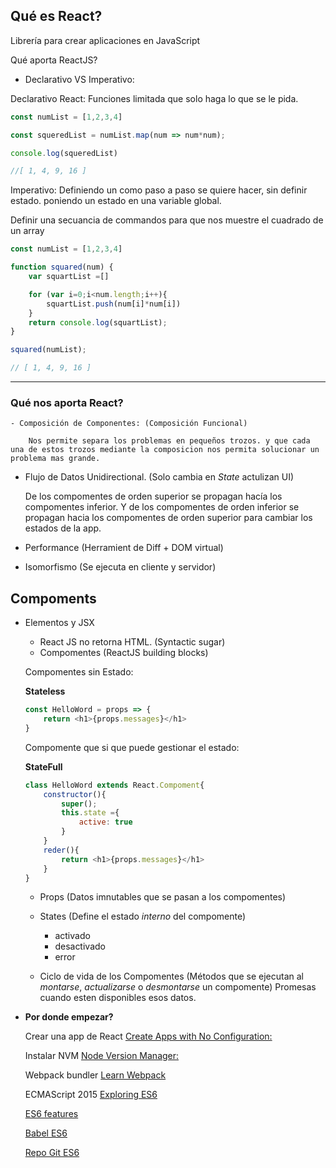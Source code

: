 ## Qué es React?

Librería para crear aplicaciones en JavaScript

Qué aporta ReactJS?

- Declarativo VS Imperativo:

Declarativo React:
Funciones limitada que solo haga lo que se le pida.
```js
const numList = [1,2,3,4]

const squeredList = numList.map(num => num*num);

console.log(squeredList)

//[ 1, 4, 9, 16 ]
```


Imperativo:  Definiendo un como paso a paso se quiere hacer, sin definir estado.
poniendo un estado en una variable global.

Definir una secuancia de commandos para que nos muestre el cuadrado de un array
```js
const numList = [1,2,3,4]

function squared(num) {
    var squartList =[]

    for (var i=0;i<num.length;i++){
        squartList.push(num[i]*num[i])
    }
    return console.log(squartList);
}

squared(numList);

// [ 1, 4, 9, 16 ]
```

----------------------

### Qué nos aporta React?
    - Composición de Componentes: (Composición Funcional)
    
        Nos permite separa los problemas en pequeños trozos. y que cada una de estos trozos mediante la composicion nos permita solucionar un problema mas grande.

- Flujo de Datos Unidirectional. (Solo cambia en *State* actulizan UI)
     
     De los compomentes de orden superior se propagan hacía los compomentes inferior.
     Y de los compomentes de orden inferior se propagan hacia los compomentes de orden superior para cambiar los estados
     de la app.
     
- Performance (Herramient de Diff + DOM virtual)

- Isomorfismo (Se ejecuta en cliente y servidor)

## Compoments

- Elementos y JSX
    - React JS no retorna HTML. (Syntactic sugar)
    - Compomentes (ReactJS building blocks)
    
    Compomentes sin Estado:
    
    **Stateless**
    ```js
    const HelloWord = props => {
        return <h1>{props.messages}</h1>   
    }
    ```
    Compomente que si que puede gestionar el estado:
    
    **StateFull**
    ```js
    class HelloWord extends React.Compoment{
        constructor(){
            super();
            this.state ={
                active: true
            }
        }
        reder(){
            return <h1>{props.messages}</h1>   
        }
    }
    ```
    - Props (Datos imnutables que se pasan a los compomentes)
    - States (Define el estado *interno* del compomente)
        - activado 
        - desactivado
        - error
        
    - Ciclo de vida de los Compomentes (Métodos que se ejecutan al *montarse*, *actualizarse* o *desmontarse* un compomente)
    Promesas cuando esten disponibles esos datos.
 
 - **Por donde empezar?**
 
    Crear una app de React
    [Create Apps with No Configuration:](https://facebook.github.io/react/blog/2016/07/22/create-apps-with-no-configuration.html)
    
    Instalar NVM
    [Node Version Manager:](https://github.com/creationix/nvm)
    
    Webpack bundler
    [Learn Webpack](https://github.com/danderu/learn-webpack)
    
    ECMAScript 2015
    [Exploring ES6](http://exploringjs.com/)
    
    [ES6 features](http://es6-features.org/)
    
    [Babel ES6](https://babeljs.io/learn-es2015/)
    
    [Repo Git ES6](https://github.com/lukehoban/es6features#readme)


    
